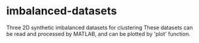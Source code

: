 # imbalanced-datasets
Three 2D synthetic imbalanced datasets for clustering
These datasets can be read and processed by MATLAB, and can be plotted by 'plot' function.
